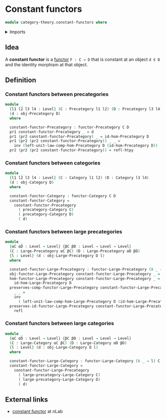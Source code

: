 # Constant functors

```agda
module category-theory.constant-functors where
```

<details><summary>Imports</summary>

```agda
open import category-theory.categories
open import category-theory.functors-categories
open import category-theory.functors-large-categories
open import category-theory.functors-large-precategories
open import category-theory.functors-precategories
open import category-theory.large-categories
open import category-theory.large-precategories
open import category-theory.precategories

open import foundation.dependent-pair-types
open import foundation.homotopies
open import foundation.identity-types
open import foundation.universe-levels
```

</details>

## Idea

A **constant functor** is a [functor](category-theory.functors-categories.md)
`F : C → D` that is constant at an object `d ∈ D` and the identity morphism at
that object.

## Definition

### Constant functors between precategories

```agda
module _
  {l1 l2 l3 l4 : Level} (C : Precategory l1 l2) (D : Precategory l3 l4)
  (d : obj-Precategory D)
  where

  constant-functor-Precategory : functor-Precategory C D
  pr1 constant-functor-Precategory _ = d
  pr1 (pr2 constant-functor-Precategory) _ = id-hom-Precategory D
  pr1 (pr2 (pr2 constant-functor-Precategory)) _ _ =
    inv (left-unit-law-comp-hom-Precategory D (id-hom-Precategory D))
  pr2 (pr2 (pr2 constant-functor-Precategory)) = refl-htpy
```

### Constant functors between categories

```agda
module _
  {l1 l2 l3 l4 : Level} (C : Category l1 l2) (D : Category l3 l4)
  (d : obj-Category D)
  where

  constant-functor-Category : functor-Category C D
  constant-functor-Category =
    constant-functor-Precategory
      ( precategory-Category C)
      ( precategory-Category D)
      ( d)
```

### Constant functors between large precategories

```agda
module _
  {αC αD : Level → Level} {βC βD : Level → Level → Level}
  (C : Large-Precategory αC βC) (D : Large-Precategory αD βD)
  {l : Level} (d : obj-Large-Precategory D l)
  where

  constant-functor-Large-Precategory : functor-Large-Precategory (λ _ → l) C D
  obj-functor-Large-Precategory constant-functor-Large-Precategory _ = d
  hom-functor-Large-Precategory constant-functor-Large-Precategory _ =
    id-hom-Large-Precategory D
  preserves-comp-functor-Large-Precategory constant-functor-Large-Precategory
    _ _ =
    inv
      ( left-unit-law-comp-hom-Large-Precategory D (id-hom-Large-Precategory D))
  preserves-id-functor-Large-Precategory constant-functor-Large-Precategory =
    refl
```

### Constant functors between large categories

```agda
module _
  {αC αD : Level → Level} {βC βD : Level → Level → Level}
  (C : Large-Category αC βC) (D : Large-Category αD βD)
  {l : Level} (d : obj-Large-Category D l)
  where

  constant-functor-Large-Category : functor-Large-Category (λ _ → l) C D
  constant-functor-Large-Category =
    constant-functor-Large-Precategory
      ( large-precategory-Large-Category C)
      ( large-precategory-Large-Category D)
      ( d)
```

## External links

- [constant functor](https://ncatlab.org/nlab/show/constant+functor) at $n$Lab
